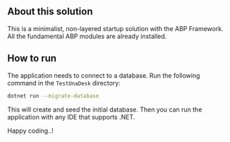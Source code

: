## About this solution

This is a minimalist, non-layered startup solution with the ABP Framework. All the fundamental ABP modules are already installed.

## How to run

The application needs to connect to a database. Run the following command in the `TestUnaDesk` directory:

````bash
dotnet run --migrate-database
````

This will create and seed the initial database. Then you can run the application with any IDE that supports .NET.

Happy coding..!



